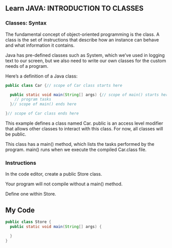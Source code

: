 ## Learn JAVA: INTRODUCTION TO CLASSES

### Classes: Syntax

The fundamental concept of object-oriented programming is the class. A class is the set of instructions that describe how an instance can behave and what information it contains.

Java has pre-defined classes such as System, which we’ve used in logging text to our screen, but we also need to write our own classes for the custom needs of a program.

Here’s a definition of a Java class:
```java
public class Car {// scope of Car class starts here

  public static void main(String[] args) {// scope of main() starts here
    // program tasks
  }// scope of main() ends here

}// scope of Car class ends here
```
This example defines a class named Car. public is an access level modifier that allows other classes to interact with this class. For now, all classes will be public.

This class has a main() method, which lists the tasks performed by the program. main() runs when we execute the compiled Car.class file.

### Instructions

In the code editor, create a public Store class.

Your program will not compile without a main() method.

Define one within Store.

## My Code
```java
public class Store {
  public static void main(String[] args) {

  }
}

```
